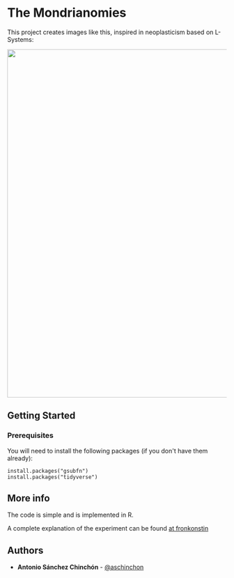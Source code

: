 # The Mondrianomies

This project creates images like this, inspired in neoplasticism based on L-Systems:

<img src="https://fronkonstin.com/wp-content/uploads/2022/03/dkzwov.png?resize=1024%2C1024&ssl=1" width="800" align="middle">

## Getting Started

### Prerequisites

You will need to install the following packages (if you don't have them already):

```
install.packages("gsubfn")
install.packages("tidyverse")
```

## More info

The code is simple and is implemented in R.

A complete explanation of the experiment can be found [at fronkonstin](https://fronkonstin.com/2022/03/24/the-mondrianomies/)

## Authors

* **Antonio Sánchez Chinchón** - [@aschinchon](https://twitter.com/aschinchon)

